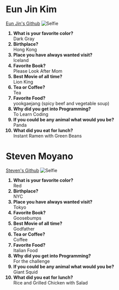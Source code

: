 <!DOCTYPE html>
<html lang="en">
<head>
<meta charset="UTF-8">
<meta http-equiv="X-UA-Compatible" content="IE=edge">
<meta name="viewport" content="width=device-width, initial-scale=1.0">
<link rel="stylesheet" href="style1.css">
</head>
<body>
<div>
<h1>Eun Jin Kim</h1>
<a href="https://github.com/kejland">Eun Jin's Github</a>
<img src = "https://avatars.githubusercontent.com/u/98352369?v=4" alt = "Selfie" />
</div>
<ol>
<li style="font-weight:bold;">What is your favorite color?</li>
Dark Gray
<li style="font-weight:bold;">Birthplace?</li>
Hong Kong
<li style="font-weight:bold;">Place you have always wanted visit?</li>
Iceland
<li style="font-weight:bold;">Favorite Book?</li>
Please Look After Mom
<li style="font-weight:bold;">Best Movie of all time?</li>
Lion King
<li style="font-weight:bold;">Tea or Coffee?</li>
Tea
<li style="font-weight:bold;">Favorite Food?</li>
yookgaejang (spicy beef and vegetable soup)
<li style="font-weight:bold;">Why did you get into Programming?</li>
To Learn Coding
<li style="font-weight:bold;">If you could be any animal what would you be?</li>
Panda
<li style="font-weight:bold;">What did you eat for lunch?</li>
Instant Ramen with Green Beans
</ol>

<div>
<h1>Steven Moyano</h1>
<a href="https://github.com/Steven2120">Steven's Github</a>
<img src = "https://avatars.githubusercontent.com/u/77742457?v=4" alt = "Selfie" />
</div>
<ol>
<li style="font-weight:bold;">What is your favorite color?</li>
Red
<li style="font-weight:bold;">Birthplace?</li>
NYC
<li style="font-weight:bold;">Place you have always wanted visit?</li>
Tokyo
<li style="font-weight:bold;">Favorite Book?</li>
Goosebumps
<li style="font-weight:bold;">Best Movie of all time?</li>
Godfather
<li style="font-weight:bold;">Tea or Coffee?</li>
Coffee
<li style="font-weight:bold;">Favorite Food?</li>
Italian Food
<li style="font-weight:bold;">Why did you get into Programming?</li>
For the challenge
<li style="font-weight:bold;">If you could be any animal what would you be?</li>
Giant Squid
<li style="font-weight:bold;">What did you eat for lunch?</li>
Rice and Grilled Chicken with Salad
</ol>
</body>

</html>

